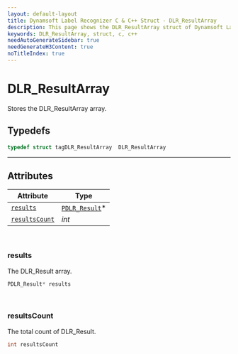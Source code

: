 ```yaml
---
layout: default-layout
title: Dynamsoft Label Recognizer C & C++ Struct - DLR_ResultArray
description: This page shows the DLR_ResultArray struct of Dynamsoft Label Recognizer for C & C++ Language.
keywords: DLR_ResultArray, struct, c, c++
needAutoGenerateSidebar: true
needGenerateH3Content: true
noTitleIndex: true
---
```


# DLR_ResultArray
Stores the DLR_ResultArray array.  

## Typedefs

```cpp
typedef struct tagDLR_ResultArray  DLR_ResultArray
```  
  
---
  

## Attributes
  
| Attribute | Type |
|---------- | ---- |
| [`results`](#results) | [`PDLR_Result`](dlr-result.md)\* |
| [`resultsCount`](#resultscount) | *int* |



&nbsp;

### results
The DLR_Result array.
```cpp
PDLR_Result* results
```

&nbsp;

### resultsCount
The total count of DLR_Result.
```cpp
int resultsCount
```
